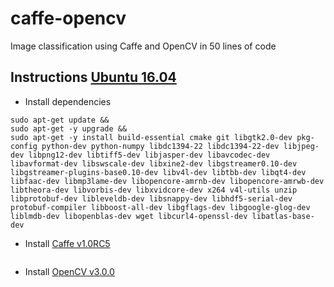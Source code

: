 # caffe-opencv
Image classification using Caffe and OpenCV in 50 lines of code

## Instructions [Ubuntu 16.04](http://releases.ubuntu.com/16.04/)
* Install dependencies
```console
sudo apt-get update &&
sudo apt-get -y upgrade &&
sudo apt-get -y install build-essential cmake git libgtk2.0-dev pkg-config python-dev python-numpy libdc1394-22 libdc1394-22-dev libjpeg-dev libpng12-dev libtiff5-dev libjasper-dev libavcodec-dev libavformat-dev libswscale-dev libxine2-dev libgstreamer0.10-dev libgstreamer-plugins-base0.10-dev libv4l-dev libtbb-dev libqt4-dev libfaac-dev libmp3lame-dev libopencore-amrnb-dev libopencore-amrwb-dev libtheora-dev libvorbis-dev libxvidcore-dev x264 v4l-utils unzip libprotobuf-dev libleveldb-dev libsnappy-dev libhdf5-serial-dev protobuf-compiler libboost-all-dev libgflags-dev libgoogle-glog-dev liblmdb-dev libopenblas-dev wget libcurl4-openssl-dev libatlas-base-dev
```
* Install [Caffe v1.0RC5](https://github.com/BVLC/caffe/archive/rc5.zip)
```console
```
* Install [OpenCV v3.0.0](https://github.com/opencv/opencv/archive/3.0.0.zip)
```console
```
